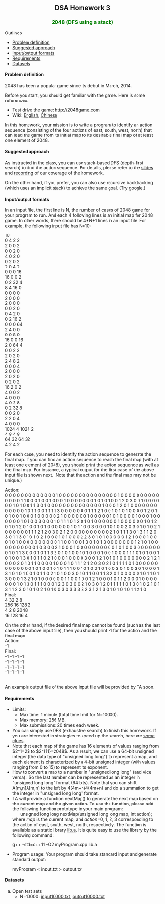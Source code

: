 

<body>


<center>
<h2>DSA Homework 3</h2>
</center>



<h3 align=center><font color=green>2048 (DFS using a stack)</font></h3>



Outlines
<ul>
<li><a href=index.asp#problemDefinition>Problem definition</a>
<li><a href=index.asp#suggestedApproach>Suggested approach</a>
<li><a href=index.asp#inputOutputFormat>Input/output formats</a>
<li><a href=index.asp#requirement>Requirements</a>
<li><a href=index.asp#dataset>Datasets</a>
</ul>

<a name=problemDefinition></a>
<h4>Problem definition</h4>

<p>2048 has been a popular game since its debut in March, 2014. <p>Before you start, you should get familiar with the game. Here is some references:
<ul>
<li>Test drive the game: <a href="http://2048game.com">http://2048game.com</a>
<li>Wiki: <a href="https://en.wikipedia.org/wiki/2048_(video_game)">English</a>, <a href="https://zh.wikipedia.org/wiki/2048">Chinese</a>
</ul>

In this homework, your mission is to write a program to identify an action sequence (consisting of the four actions of east, south, west, north) that can lead the game from its initial map to its desirable final map of at least one element of 2048.

<a name=suggestedApproach></a>
<h4>Suggested approach</h4>

<p>As instructed in the class, you can use stack-based DFS (depth-first search) to find the action sequence. For details, please refer to the <a href="/jang/courses/dsa/slide/2048.ppt">slides</a> and <a href="http://u.camdemy.com/media/12073">recording</a> of our coverage of the homework.

<p>On the other hand, if you prefer, you can also use recursive backtracking (which uses an implicit stack) to achieve the same goal. (Try google.)

<a name=inputOutputFormat></a>
<h4>Input/output formats</h4>
<p>In an input file, the first line is N, the number of cases of 2048 game for your program to run. And each 4 following lines is an initial map for 2048 game. In other words, there should be 4*N+1 lines in an input file. For example, the following input file has N=10:<br>

10<br>
0 4 2 2<br>
2 0 0 2<br>
0 0 2 0<br>
4 0 2 0<br>
0 2 0 2<br>
2 0 4 2<br>
0 0 0 16<br>
16 0 0 2<br>
0 2 32 4<br>
8 4 16 0<br>
0 0 0 0<br>
2 0 0 0<br>
2 0 0 0<br>
0 0 2 0<br>
0 4 2 0<br>
0 2 16 2<br>
0 0 0 64<br>
2 4 0 0<br>
0 0 8 0<br>
16 0 0 16<br>
2 0 64 4<br>
0 0 2 2<br>
2 0 2 0<br>
2 4 8 2<br>
0 0 0 4<br>
2 0 0 0<br>
2 0 2 0<br>
0 2 0 2<br>
16 2 0 2<br>
4 0 0 2<br>
4 0 0 0<br>
4 0 2 8<br>
0 2 32 8<br>
0 0 2 0<br>
2 2 0 4<br>
4 0 0 0<br>
1024 4 1024 2<br>
4 8 4 8<br>
64 32 64 32<br>
4 2 4 2<br>


<p>For each case, you need to identify the action sequence to generate the final map. If you can find an action sequence to reach the final map (with at least one element of 2048), you should print the action sequence as well as the final map. For instance, a typical output for the first case of the above input file is shown next. (Note that the action and the final map may not be unique.)

Action:<br>
0 0 0 0 0 0 0 0 0 0 0 0 0 1 0 0 0 0 0 0 0 0 0 0 0 0 0 0 0 1 0 0 0 0 0 0 0 0 0 0 0 0 0 0 1 1 0 0 0 1 0 0 1 0 0 0 1 0 0 0 0 0 0 0 1 0 1 0 1 0 0 1 2 0 3 0 0 1 0 0 0 0 0 0 1 0 1 0 0 1 1 3 0 1 0 0 0 0 0 0 0 0 0 0 0 0 0 0 1 0 0 0 1 2 0 1 0 0 0 0 0 0 0 0 0 0 0 0 1 0 1 1 0 0 1 1 1 1 3 0 0 0 0 0 0 0 1 1 1 2 1 0 0 1 0 1 0 1 0 0 0 0 1 2 0 1 0 1 0 0 1 0 0 0 1 0 0 0 0 0 2 1 0 0 0 0 0 0 1 0 0 0 0 0 1 0 1 0 0 0 0 1 0 0 0 1 0 0 0 0 0 0 1 0 1 0 0 3 0 0 0 1 0 1 1 1 0 1 2 0 1 0 1 0 0 0 0 0 0 1 0 0 0 0 0 0 1 0 1 2 0 1 0 1 2 0 1 0 0 1 0 1 0 0 0 0 0 0 1 0 1 1 0 0 3 0 0 0 1 0 1 0 0 2 0 3 0 1 0 1 0 2 1 0 0 0 0 0 0 1 1 1 2 1 2 0 3 0 2 1 2 0 0 0 0 0 0 0 0 0 0 2 1 0 1 1 1 3 0 1 3 1 1 2 0 3 0 1 1 3 0 1 0 1 0 2 1 0 0 0 1 0 1 0 0 0 2 2 3 0 1 0 1 0 0 0 0 0 1 2 1 0 0 0 1 0 0 0 1 0 1 0 0 0 0 0 0 0 0 0 0 1 1 0 0 1 0 0 1 3 0 1 0 1 3 0 0 0 0 0 0 0 1 2 1 0 1 0 0 0 0 0 0 0 0 0 0 1 0 3 0 0 2 1 0 0 0 1 0 0 0 0 0 0 0 0 0 0 1 0 1 0 0 3 0 0 0 0 0 0 0 1 0 1 1 3 0 0 0 1 0 1 1 3 2 0 1 0 1 0 0 1 0 1 0 0 0 1 0 0 1 0 0 0 1 1 1 0 1 0 1 0 0 1 0 1 0 0 1 3 0 1 0 1 1 0 2 1 0 0 0 1 0 0 0 0 3 0 0 1 2 1 0 1 0 1 0 0 0 0 0 0 0 2 1 2 1 0 0 0 2 0 1 0 1 1 0 0 0 0 1 0 0 0 1 0 1 1 1 2 1 2 0 3 0 2 1 0 1 1 1 1 0 1 0 0 0 0 0 0 0 0 0 0 0 0 0 1 0 1 0 0 1 0 1 0 1 1 1 0 0 1 0 1 0 2 1 0 1 0 0 3 0 1 0 0 3 0 1 0 0 0 1 3 1 0 1 0 1 0 0 1 0 1 1 0 2 1 0 1 0 0 3 0 1 0 1 1 0 0 1 1 3 2 0 1 0 0 0 0 0 1 0 1 1 0 1 3 0 0 0 1 3 2 1 0 1 0 0 0 0 0 0 1 1 0 0 1 0 0 1 2 1 0 0 0 1 0 1 1 2 0 0 0 1 0 0 0 0 0 0 0 1 0 1 3 0 1 1 1 0 0 0 1 2 3 0 3 0 0 2 1 0 3 0 1 2 0 1 1 1 1 1 0 1 3 0 1 0 2 1 0 1 3 1 1 2 3 0 1 0 1 0 2 1 0 1 0 0 3 0 3 3 3 3 2 3 1 2 1 3 0 1 0 1 0 1 0 1 1 2 1 0
<br>Final:<br>
4 32 2 8<br>
256 16 128 2<br>
4 2 8 2048<br>
16 128 16 4<br>

On the other hand, if the desired final map cannot be found (such as the last case of the above input file), then you should print -1 for the action and the final map:
<br>
Action:<br>
-1<br>
Final:<br>
-1 -1 -1 -1<br>
-1 -1 -1 -1<br>
-1 -1 -1 -1<br>
-1 -1 -1 -1<br>

<br>
An example output file of the above input file will be provided by TA soon.

<a name=requirement></a>
<h4>Requirements</h4>
<ul>
<li>Limits:
	<ul>
	<li>Max time: 1 minute (total time limit for N=10000).
	<li>Max memory: 256 MB.
	<li>Max submissions: 20 times each week.
	</ul>
<li>You can simply use DFS (exhaustive search) to finish this homework. If you are interested in strategies to speed up the search, here are <a href="http://stackoverflow.com/questions/22342854/what-is-the-optimal-algorithm-for-the-game-2048">some clues</a>.
<li>Note that each map of the game has 16 elements of values ranging from $2^1=2$ to $2^{11}=2048$. As a result, we can use a 64-bit unsigned integer (the data type of "unsigned long long") to represent a map, and each element is characterized by a 4-bit unsigned integer (with values ranging from 0 to 15) to represent its exponent.
<li>How to convert a map to a number in "unsigned long long" (and vice versa):

<img scr="https://cdn-images-1.medium.com/max/1600/1*9UhGjN81QmcSvhEu17PvNA.jpeg">
So the last number can be represented as an integer in "unsigned long long" format (64 bits). Note that you can shift A[m,n]A[m,n] to the left by 4(4m+n)4(4m+n) and do a summation to get the integer in "unsigned long long" format.

<li>TA will provide a function nextMap() to generate the next map based on the current map and the given action. To use the function, please add the following function prototype in your main program:
<center>
unsigned long long nextMap(unsigned long long map, int action);
</center>
where <i>map</i> is the current map, and <i>action</i>=0, 1, 2, 3 corresponding to the action of east, south, west, north, respectively. The function is available as a static library <a href="https://github.com/plsmaop/DSA/raw/master/hw03/lib.a">lib.a</a>. It is quite easy to use the library by the following command:
<p>
g++ -std=c++11 -O2 myProgram.cpp lib.a
</p>
<li>Program usage: Your program should take standard input and generate standard output:
<p>
	myProgram < input.txt > output.txt
	</p>
</ul>


<a name=dataset></a>
<h4>Datasets</h4>
<ol type=a>
<li>Open test sets
	<ul>
	<li>N=10000: <a href="https://github.com/plsmaop/DSA/raw/master/hw03/input10000.txt">input10000.txt</a>, <a href="https://github.com/plsmaop/DSA/raw/master/hw03/output10000.txt">output10000.txt</a>
	</ul>
</ol>

</ol>


</font>
</body>
</html>
